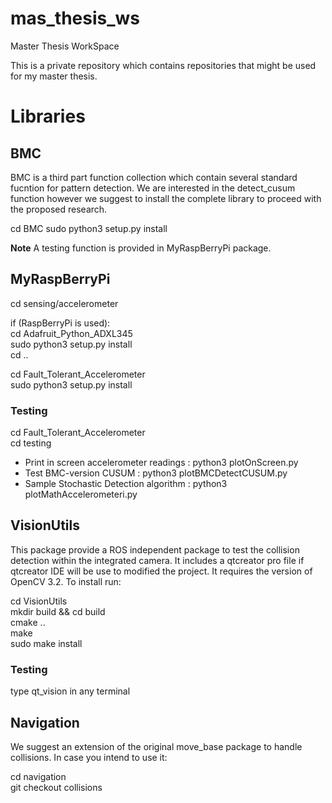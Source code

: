 # mas_thesis_ws
Master Thesis WorkSpace

This is a private repository which contains repositories that might be used for my master thesis.

# Libraries

## BMC

BMC is a third part function collection which contain several standard fucntion for pattern detection. We are interested in the detect_cusum function however we suggest to install the complete library to proceed with the proposed research.

cd BMC
sudo python3 setup.py install 

**Note** A testing function is provided in MyRaspBerryPi package.

## MyRaspBerryPi 

cd sensing/accelerometer<br />

if (RaspBerryPi is used): <br />
   cd Adafruit_Python_ADXL345 <br />
   sudo python3 setup.py install <br />
   cd ..<br />

cd Fault_Tolerant_Accelerometer <br />
sudo python3 setup.py install <br />

### Testing
cd Fault_Tolerant_Accelerometer <br />
cd testing

* Print in screen accelerometer readings :   python3 plotOnScreen.py
* Test BMC-version CUSUM :   python3 plotBMCDetectCUSUM.py
* Sample Stochastic Detection algorithm :   python3 plotMathAccelerometeri.py

## VisionUtils

This package provide a ROS independent package to test the collision detection within the integrated camera. It includes a qtcreator pro file if qtcreator IDE will be use to modified the project. It requires the version of OpenCV 3.2. To install run:

cd VisionUtils<br />
mkdir build && cd build<br />
cmake ..<br />
make<br />
sudo make install<br />

### Testing
type qt_vision in any terminal

## Navigation

We suggest an extension of the original move_base package to handle collisions. In case you intend to use it:

cd navigation<br />
git checkout collisions<br />


